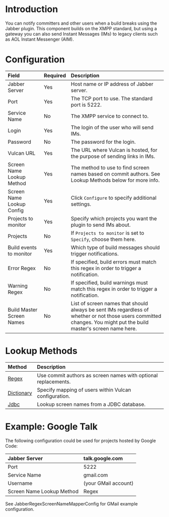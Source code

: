 # Introduction #

You can notify committers and other users when a build breaks using the Jabber plugin.  This component builds on the XMPP standard, but using a gateway you can also send Instant Messages (IMs) to legacy clients such as AOL Instant Messenger (AIM).

# Configuration #

| **Field** | **Required** | **Description** |
|:----------|:-------------|:----------------|
| Jabber Server | Yes          | Host name or IP address of Jabber server. |
| Port      | Yes          | The TCP port to use.  The standard port is 5222. |
| Service Name | No           | The XMPP service to connect to. |
| Login     | Yes          | The login of the user who will send IMs.  |
| Password  | No           | The password for the login. |
| Vulcan URL | Yes          | The URL where Vulcan is hosted, for the purpose of sending links in IMs. |
| Screen Name Lookup Method | Yes          | The method to use to find screen names based on commit authors.  See Lookup Methods below for more info. |
| Screen Name Lookup Config | Yes          | Click `Configure` to specify additional settings. |
| Projects to monitor | Yes          | Specify which projects you want the plugin to send IMs about. |
| Projects  | No           | If `Projects to monitor` is set to `Specify`, choose them here. |
| Build events to monitor | Yes          | Which type of build messages should trigger notifications. |
| Error Regex | No           | If specified, build errors must match this regex in order to trigger a notification. |
| Warning Regex | No           | If specified, build warnings must match this regex in order to trigger a notification. |
| Build Master Screen Names | No           | List of screen names that should always be sent IMs regardless of whether or not those users committed changes.  You might put the build master's screen name here. |

# Lookup Methods #

| **Method** | **Description** |
|:-----------|:----------------|
| [Regex](JabberRegexScreenNameMapperConfig.md) | Use commit authors as screen names with optional replacements. |
| [Dictionary](JabberDictionaryScreenNameMapperConfig.md) | Specify mapping of users within Vulcan configuration. |
| [Jdbc](JabberJdbcScreenNameMapperConfig.md) | Lookup screen names from a JDBC database. |

# Example: Google Talk #

The following configuration could be used for projects hosted by Google Code:

| Jabber Server | talk.google.com |
|:--------------|:----------------|
| Port          | 5222            |
| Service Name  | gmail.com       |
| Username      | (your GMail account) |
| Screen Name Lookup Method | Regex           |

See JabberRegexScreenNameMapperConfig for GMail example configuration.